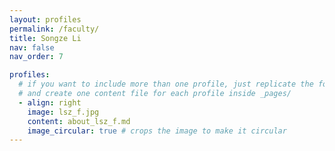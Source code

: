 ```yaml
---
layout: profiles
permalink: /faculty/
title: Songze Li
nav: false
nav_order: 7

profiles:
  # if you want to include more than one profile, just replicate the following block
  # and create one content file for each profile inside _pages/
  - align: right
    image: lsz_f.jpg
    content: about_lsz_f.md
    image_circular: true # crops the image to make it circular
---
```

